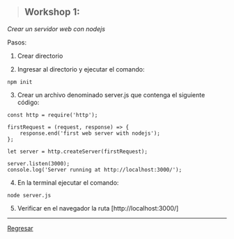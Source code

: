 > ## Workshop 1:

<em>Crear un servidor web con nodejs</em>

Pasos:
1. Crear directorio

2. Ingresar al directorio y ejecutar el comando:
```
npm init
```

3. Crear un archivo denominado server.js que contenga el siguiente código:
```
const http = require('http');

firstRequest = (request, response) => {
	response.end('first web server with nodejs');
};

let server = http.createServer(firstRequest);

server.listen(3000);
console.log('Server running at http://localhost:3000/');
```

4. En la terminal ejecutar el comando:
```
node server.js
```

5. Verificar en el navegador la ruta [http://localhost:3000/]

***

<a href="../README.md">Regresar</a>

